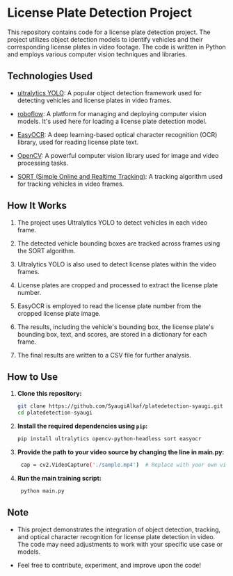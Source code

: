 # License Plate Detection Project

This repository contains code for a license plate detection project. The project utilizes object detection models to identify vehicles and their corresponding license plates in video footage. The code is written in Python and employs various computer vision techniques and libraries.

## Technologies Used

- [ultralytics YOLO](https://github.com/ultralytics/yolov5): A popular object detection framework used for detecting vehicles and license plates in video frames.
  
- [roboflow](https://roboflow.com/): A platform for managing and deploying computer vision models. It's used here for loading a license plate detection model.

- [EasyOCR](https://github.com/JaidedAI/EasyOCR): A deep learning-based optical character recognition (OCR) library, used for reading license plate text.

- [OpenCV](https://opencv.org/): A powerful computer vision library used for image and video processing tasks.

- [SORT (Simple Online and Realtime Tracking)](https://github.com/abewley/sort): A tracking algorithm used for tracking vehicles in video frames.

## How It Works

1. The project uses Ultralytics YOLO to detect vehicles in each video frame.

2. The detected vehicle bounding boxes are tracked across frames using the SORT algorithm.

3. Ultralytics YOLO is also used to detect license plates within the video frames.

4. License plates are cropped and processed to extract the license plate number.

5. EasyOCR is employed to read the license plate number from the cropped license plate image.

6. The results, including the vehicle's bounding box, the license plate's bounding box, text, and scores, are stored in a dictionary for each frame.

7. The final results are written to a CSV file for further analysis.

## How to Use

1. **Clone this repository:**

    ```bash
    git clone https://github.com/SyaugiAlkaf/platedetection-syaugi.git
    cd platedetection-syaugi
    ```

2. **Install the required dependencies using `pip`:**

    ```bash
    pip install ultralytics opencv-python-headless sort easyocr
    ```
3. **Provide the path to your video source by changing the line in main.py:**
   
   ```bash
    cap = cv2.VideoCapture('./sample.mp4')  # Replace with your own video path
    ```
4. **Run the main training script:**
   
   ```bash
    python main.py
    ```

## Note

- This project demonstrates the integration of object detection, tracking, and optical character recognition for license plate detection in video. The code may need adjustments to work with your specific use case or models.

- Feel free to contribute, experiment, and improve upon the code!
   
